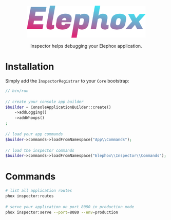 <p align=center>
  <img src="https://raw.githubusercontent.com/elephox-dev/.github/main/profile/logo.svg" alt="Elephox Logo" height=100>
</p>

<p align=center>
  Inspector helps debugging your Elephox application.
</p>

# Installation

Simply add the `InspectorRegistrar` to your `Core` bootstrap:

```php
// bin/run

// create your console app builder
$builder = ConsoleApplicationBuilder::create()
	->addLogging()
	->addWhoops()
;

// load your app commands
$builder->commands->loadFromNamespace("App\\Commands");

// load the inspector commands
$builder->commands->loadFromNamespace("Elephox\\Inspector\\Commands");
```

# Commands

```bash
# list all application routes
phox inspector:routes

# serve your application on port 8080 in production mode
phox inspector:serve --port=8080 --env=production
```
